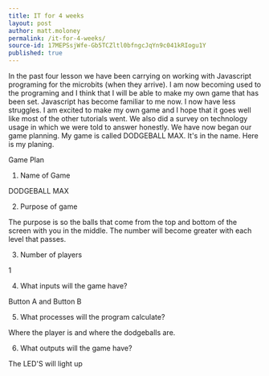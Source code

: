 ```yaml
---
title: IT for 4 weeks
layout: post
author: matt.moloney
permalink: /it-for-4-weeks/
source-id: 17MEPSsjWfe-Gb5TCZltl0bfngcJqYn9c041kRIogu1Y
published: true
---
```

In the past four lesson we have been carrying on working with Javascript programing for the microbits (when they arrive). I am now becoming used to the programing and I think that I will be able to make my own game that has been set. Javascript has become familiar to me now. I now have less struggles. I am excited to make my own game and I hope that it goes well like most of the other tutorials went. We also did a survey on technology usage in which we were told to answer honestly. We have now began our game planning. My game is called DODGEBALL MAX. It's in the name. Here is my planing.

Game Plan

1) Name of Game

DODGEBALL MAX

2) Purpose of game

The purpose is so the balls that come from the top and bottom of the screen with you in the middle. The number will become greater with each level that passes.

3) Number of players

1

4) What inputs will the game have?

Button A and Button B

5) What processes will the program calculate?

Where the player is and where the dodgeballs are.

6) What outputs will the game have? 

The LED'S will light up

